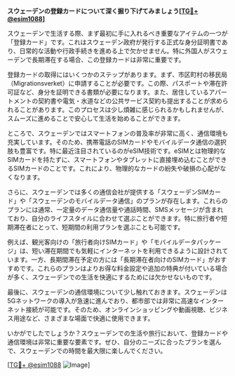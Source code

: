 **スウェーデンの登録カードについて深く掘り下げてみましょう[[TG💪+ @esim1088](https://t.me/s/esim1088)]**

スウェーデンで生活する際、まず最初に手に入れるべき重要なアイテムの一つが「登録カード」です。これはスウェーデン政府が発行する正式な身分証明書であり、日常的な活動や行政手続きを進める上で欠かせません。特に外国人がスウェーデンで長期滞在する場合、この登録カードは非常に重要です。

登録カードの取得にはいくつかのステップがあります。まず、市区町村の移民局（Migrationsverket）に申請することが必要です。この際、パスポートや滞在許可証など、身分を証明できる書類が必要になります。また、居住しているアパートメントの契約書や電気・水道などの公共サービス契約も提出することが求められることがあります。このプロセスは少し煩雑に感じられるかもしれませんが、スムーズに進めることで安心して生活を始めることができます。

ところで、スウェーデンではスマートフォンの普及率が非常に高く、通信環境も充実しています。そのため、携帯電話のSIMカードやモバイルデータ通信の選択肢も豊富です。特に最近注目されているのがeSIM技術です。eSIMとは物理的なSIMカードを持たずに、スマートフォンやタブレットに直接埋め込むことができるSIMカードのことです。これにより、物理的なカードの紛失や破損の心配がなくなります。

さらに、スウェーデンでは多くの通信会社が提供する「スウェーデンSIMカード」や「スウェーデンのモバイルデータ通信」のプランが存在します。これらのプランには通常、一定量のデータ通信量や通話時間、SMSメッセージが含まれており、自分のライフスタイルに合わせて選ぶことができます。特に旅行者や短期滞在者にとって、短期間の利用プランを選ぶことも可能です。

例えば、観光客向けの「旅行者向けSIMカード」や「モバイルデータパッケージ」は、短い滞在期間でも気軽にインターネットを利用できるように設計されています。一方、長期間滞在予定の方には「長期滞在者向けのSIMカード」がおすすめです。これらのプランはよりお得な料金設定や追加の特典が付いている場合が多く、スウェーデンでの生活を快適にするためには欠かせないものです。

最後に、スウェーデンの通信環境について少し触れておきます。スウェーデンは5Gネットワークの導入が急速に進んでおり、都市部では非常に高速なインターネット接続が可能です。そのため、オンラインショッピングや動画視聴、ビジネス用途など、さまざまな場面で快適に使用できます。

いかがでしたでしょうか？スウェーデンでの生活や旅行において、登録カードや通信環境は非常に重要な要素です。ぜひ、自分のニーズに合ったプランを選んで、スウェーデンでの時間を最大限に楽しんでください。

[[TG💪+ @esim1088](https://t.me/s/esim1088) ![Image](https://i.postimg.cc/Y0z9fWf4/image.png)]